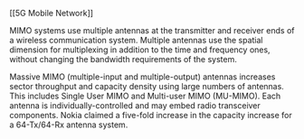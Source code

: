 [[5G Mobile Network]]

MIMO systems use multiple antennas at the transmitter and receiver ends of a wireless communication system. Multiple antennas use the spatial dimension for multiplexing in addition to the time and frequency ones, without changing the bandwidth requirements of the system.

Massive MIMO (multiple-input and multiple-output) antennas increases sector throughput and capacity density using large numbers of antennas. This includes Single User MIMO and Multi-user MIMO (MU-MIMO). Each antenna is individually-controlled and may embed radio transceiver components. Nokia claimed a five-fold increase in the capacity increase for a 64-Tx/64-Rx antenna system. 